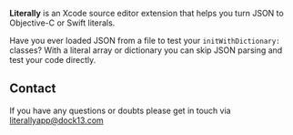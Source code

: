 __Literally__ is an Xcode source editor extension that helps you turn JSON to Objective-C or Swift literals. 

Have you ever loaded JSON from a file to test your `initWithDictionary:` classes? With a literal array or dictionary you can skip JSON parsing and test your code directly.

## Contact

If you have any questions or doubts please get in touch via literallyapp@dock13.com
